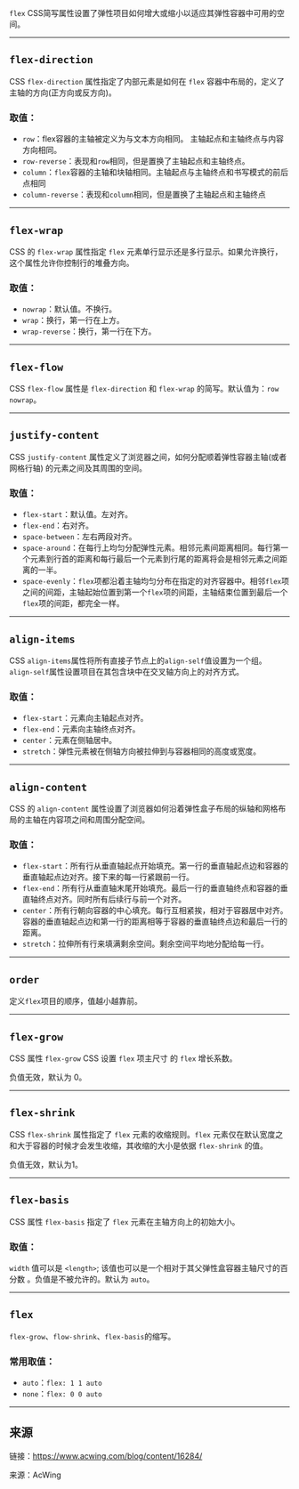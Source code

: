 `flex` CSS简写属性设置了弹性项目如何增大或缩小以适应其弹性容器中可用的空间。

---

## `flex-direction`
CSS `flex-direction` 属性指定了内部元素是如何在 `flex` 容器中布局的，定义了主轴的方向(正方向或反方向)。

### 取值：
+   `row`：flex容器的主轴被定义为与文本方向相同。 主轴起点和主轴终点与内容方向相同。
+   `row-reverse`：表现和`row`相同，但是置换了主轴起点和主轴终点。
+   `column`：`flex`容器的主轴和块轴相同。主轴起点与主轴终点和书写模式的前后点相同
+   `column-reverse`：表现和`column`相同，但是置换了主轴起点和主轴终点

---

## `flex-wrap`
CSS 的 `flex-wrap` 属性指定 `flex` 元素单行显示还是多行显示。如果允许换行，这个属性允许你控制行的堆叠方向。

### 取值：
+   `nowrap`：默认值。不换行。
+   `wrap`：换行，第一行在上方。
+   `wrap-reverse`：换行，第一行在下方。

---

## `flex-flow`
CSS `flex-flow` 属性是 `flex-direction` 和 `flex-wrap` 的简写。默认值为：`row nowrap`。

---

## `justify-content`
CSS `justify-content` 属性定义了浏览器之间，如何分配顺着弹性容器主轴(或者网格行轴) 的元素之间及其周围的空间。

### 取值：
+   `flex-start`：默认值。左对齐。
+   `flex-end`：右对齐。
+   `space-between`：左右两段对齐。
+   `space-around`：在每行上均匀分配弹性元素。相邻元素间距离相同。每行第一个元素到行首的距离和每行最后一个元素到行尾的距离将会是相邻元素之间距离的一半。
+   `space-evenly`：`flex`项都沿着主轴均匀分布在指定的对齐容器中。相邻`flex`项之间的间距，主轴起始位置到第一个`flex`项的间距，主轴结束位置到最后一个`flex`项的间距，都完全一样。

---

## `align-items`
CSS `align-items`属性将所有直接子节点上的`align-self`值设置为一个组。 `align-self`属性设置项目在其包含块中在交叉轴方向上的对齐方式。

### 取值：
+   `flex-start`：元素向主轴起点对齐。
+   `flex-end`：元素向主轴终点对齐。
+   `center`：元素在侧轴居中。
+   `stretch`：弹性元素被在侧轴方向被拉伸到与容器相同的高度或宽度。

---

## `align-content`
CSS 的 `align-content` 属性设置了浏览器如何沿着弹性盒子布局的纵轴和网格布局的主轴在内容项之间和周围分配空间。

### 取值：
+   `flex-start`：所有行从垂直轴起点开始填充。第一行的垂直轴起点边和容器的垂直轴起点边对齐。接下来的每一行紧跟前一行。
+   `flex-end`：所有行从垂直轴末尾开始填充。最后一行的垂直轴终点和容器的垂直轴终点对齐。同时所有后续行与前一个对齐。
+   `center`：所有行朝向容器的中心填充。每行互相紧挨，相对于容器居中对齐。容器的垂直轴起点边和第一行的距离相等于容器的垂直轴终点边和最后一行的距离。
+   `stretch`：拉伸所有行来填满剩余空间。剩余空间平均地分配给每一行。

---

## `order`
定义`flex`项目的顺序，值越小越靠前。

---

## `flex-grow`
CSS 属性 `flex-grow` CSS 设置 `flex` 项主尺寸 的 `flex` 增长系数。

负值无效，默认为 0。

---

## `flex-shrink`
CSS `flex-shrink` 属性指定了 `flex` 元素的收缩规则。`flex` 元素仅在默认宽度之和大于容器的时候才会发生收缩，其收缩的大小是依据 `flex-shrink` 的值。

负值无效，默认为1。

---

## `flex-basis`
CSS 属性 `flex-basis` 指定了 `flex` 元素在主轴方向上的初始大小。

### 取值：
`width` 值可以是 `<length>`; 该值也可以是一个相对于其父弹性盒容器主轴尺寸的百分数 。负值是不被允许的。默认为 `auto`。

---

## `flex`
`flex-grow`、`flow-shrink`、`flex-basis`的缩写。

### 常用取值：
+   `auto`：`flex: 1 1 auto`
+   `none`：`flex: 0 0 auto`

---

## 来源
链接：<a href="https://www.acwing.com/blog/content/16284/">https://www.acwing.com/blog/content/16284/</a>

来源：AcWing
